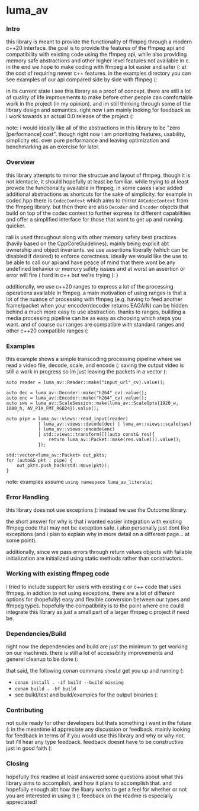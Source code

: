 # luma_av

### Intro

this library is meant to provide the functionality of ffmpeg through a modern c++20 interface. the goal is to provide the features of the ffmpeg api and compatibility with existing code using the ffmpeg api, while also providing memory safe abstractions and other higher level features not available in c. in the end we hope to make coding with ffmpeg a lot easier and safer (: at the cost of requiring newer c++ features. in the examples directory you can see examples of our api compared side by side with ffmpeg (:

in its current state i see this library as a proof of concept. there are still a lot of quality of life improvements to make before other people can comfortable work in the project (in my opinion). and im still thinking through some of the library design and semantics. right now i am mainly looking for feedback as i work towards an actual 0.0 release of the project (:

note: i would ideally like all of the abstractions in this library to be "zero [performance] cost". though right now i am prioritizing features, usability, simplicity etc. over pure performance and leaving optimization and benchmarking as an exercise for later.

### Overview

this library attempts to mirror the structue and layout of ffmpeg. though it is not identacle, it should hopefully at least be familiar. while trying to at least provide the functionality available in ffmpeg, in some cases i also added additional abstractions as shortcuts for the sake of simplicity. for example in codec.hpp there is `CodecContext` which aims to mirror `AVCodecContext` from the ffmpeg library. but then there are also `Decoder` and `Encoder` objects that build on top of the codec context to further express its different capabiltiies and offer a simplified interface for those that want to get up and running quicker.

raii is used throughout along with other memory safety best practices (havily based on the CppCoreGuidelines). mainly being explicit abt ownership and object invariants. we use assertions liberally (which can be disabled if desired) to enforce corectness. ideally we would like the use to be able to call our api and have peace of mind that there wont be any undefined behavior or memory safety issues and at worst an assertion or error will fire ( hard in c++ but we're trying (: )

additionally, we use c++20 ranges to express a lot of the processing operations available in ffmpeg. a main motivation of using ranges is that a lot of the nuance of processing with ffmpeg (e.g. having to feed another frame/packet when your encoder/decoder returns EAGAIN) can be hidden behind a much more easy to use abstraction. thanks to ranges, building a media processing pipeline can be as easy as choosing which steps you want. and of course our ranges are compatible with standard ranges and other c++20 compatible ranges (:

### Examples

this example shows a simple transcoding processing pipeline where we read a video file, decode, scale, and encode (:
saving the output video is still a work in progress so im just leaving the packets in a vector (:
```
auto reader = luma_av::Reader::make("input_url"_cv).value();

auto dec = luma_av::Decoder::make("h264"_cv).value();
auto enc = luma_av::Encoder::make("h264"_cv).value();
auto sws = luma_av::ScaleSession::make(luma_av::ScaleOpts{1920_w, 1080_h, AV_PIX_FMT_RGB24}).value();

auto pipe = luma_av::views::read_input(reader) 
            | luma_av::views::decode(dec) | luma_av::views::scale(sws) 
            | luma_av::views::encode(enc) 
            | std::views::transform([](auto const& res){
                return luma_av::Packet::make(res.value()).value();
            });

std::vector<luma_av::Packet> out_pkts;
for (auto&& pkt : pipe) {
    out_pkts.push_back(std::move(pkt));
}
```

note: examples assume `using namespace luma_av_literals;`

###  Error Handling

this library does not use exceptions (: instead we use the Outcome library. 

the short answer for why is that i wanted easier integration with existing ffmpeg code that may not be exception safe. i also personally just dont like exceptions (and i plan to explain why in more detail on a different page... at some point).

additionally, since we pass errors through return values objects with failable initialization are initialized using static methods rather than constructors.

### Working with existing ffmpeg code

i tried to include support for users with existing c or c++ code that uses ffmpeg. in addtion to not using exceptions, there are a lot of different options for (hopefully) easy and flexible conversion between our types and ffmpeg types. hopefully the compatibility is to the point where one could integrate this library as just a small part of a larger ffmpeg c project if need be.


### Dependencies/Build

right now the dependencies and build are just the minimum to get working on our machines. there is still a lot of accessiblity improvements and generel cleanup to be done (:

that said, the following conan commans `should` get you up and running (:

- ```conan install . -if build --build missing```
- ```conan build . -bf build```
- see build/test and build/examples for the output binaries (:


### Contributing

not quite ready for other developers but thats something i want in the future (: in the meantime id appreciate any discussion or feedback. mainly looking for feedback in terms of if you would use this library and why or why not. but i'll hear any type feedback. feedback doesnt have to be constructive just in good faith (:


### Closing

hopefully this readme at least answered some questions about what this library aims to accomplish, and how it plans to accomplish that. and hopefully enough abt how the libary works to get a feel for whether or not you are interested in using it (: feedback on the readme is especially appreciated!